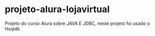 # projeto-alura-lojavirtual

Projeto do curso Alura sobre JAVA E JDBC, neste projeto foi usado o Hsqldb
